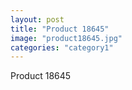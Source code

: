 ```yaml
---
layout: post
title: "Product 18645"
image: "product18645.jpg"
categories: "category1"
---
```

Product 18645
